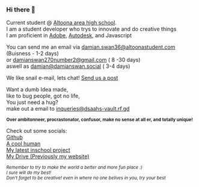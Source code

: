 ### Hi there 👋

<style>
  a { cursor: url("https://github.com/DamianSwanAAJHS2/Damian-Swan-AAHS/blob/13e38006b9c4b34a358948bc7df7fb3022098dc0/docs/link.cur?raw=true", alias; }
</style>
Current student @ <a href="https://aahs.aasdcat.com">Altoona area high school</a>. <br>
I am a student developer who trys to innovate and do creative things <br>
I am proficient in <a href="https://adobe.com">Adobe</a>, <a href="https://autodesk.com">Autodesk</a>, and <a herf="https://jslang.info">Javascript</a>  <br>


You can send me an email via <a href="mailto:damian.swan36@altoonastudent.com">damian.swan36@altoonastudent.com</a> (Buisness - 1-2 days)<br> or <a href="mailto:damianswan270number2@gmail.com">damianswan270number2@gmail.com</a> ( 8 -30 days)<br> aswell as <a href="mailto:damian@damianswan.social">damian@damianswan.social</a> ( 3-4 days) <br>

We like snail e-mail, lets chat! <a href="mailto:damian.swan36@altoonastudent.com?cc=damianswan270number2@gmail.com&bcc=mail@damainswan.social&subject=This%20is%20the%20default%20subject%20for%20this%20email%2C%20say%20hello!&body=This%20is%20where%20you%20put%20your%20email%20body%20">Send us a post</a>

Want a dumb Idea made,<br>
like to bug people, got no life,<br>
You just need a hug?<br>
make out a email to inqueries@dsaahs-vault.rf.gd <br>

<sub><strong>Over ambitonneer, procrastonator, confusor, make no sense at all er, and totally unique!</strong></sub>

Check out some socials:<br>
<a href="https://github.com/DamianSwanAAJHS2">Github</a><br>
<a href="https://anotherkk5dire.web.app"> A cool human </a><br>
<a href="http://ohno.rf.gd"> My latest inschool project</a><br>
<a href="https://dsaahs-vault.web.app">My Drive (Previously my website)</a><br>

<sub><i>Remember to try to make the world a better and more fun place :)<br>I sure will do my best!<br>Don't forget to be creative! even in where no one belives in you, try your best</i></sub>

